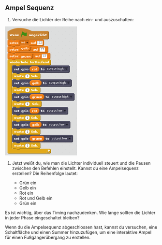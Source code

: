 ## Ampel Sequenz

1. Versuche die Lichter der Reihe nach ein- und auszuschalten:

![](images/scratch2-5.png)

1. Jetzt weißt du, wie man die Lichter individuell steuert und die Pausen zwischen den Befehlen einstellt. Kannst du eine Ampelsequenz erstellen? Die Reihenfolge lautet:
    
    - Grün ein
    - Gelb ein
    - Rot ein
    - Rot und Gelb ein
    - Grün ein

Es ist wichtig, über das Timing nachzudenken. Wie lange sollten die Lichter in jeder Phase eingeschaltet bleiben?

Wenn du die Ampelsequenz abgeschlossen hast, kannst du versuchen, eine Schaltfläche und einen Summer hinzuzufügen, um eine interaktive Ampel für einen Fußgängerübergang zu erstellen.